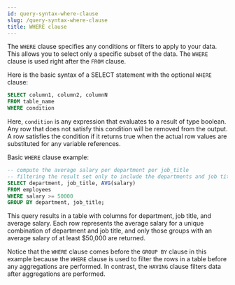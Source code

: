 ```yaml
---
id: query-syntax-where-clause
slug: /query-syntax-where-clause
title: WHERE clause
---
```

<head>
  <link rel="canonical" href="https://docs.risingwave.com/docs/current/query-syntax-where-clause/" />
</head>

The `WHERE` clause specifies any conditions or filters to apply to your data. This allows you to select only a specific subset of the data. The `WHERE` clause is used right after the `FROM` clause.

Here is the basic syntax of a SELECT statement with the optional `WHERE` clause:

```sql
SELECT column1, column2, columnN
FROM table_name
WHERE condition
```

Here, `condition` is any expression that evaluates to a result of type boolean. Any row that does not satisfy this condition will be removed from the output. A row satisfies the condition if it returns true when the actual row values are substituted for any variable references.

Basic `WHERE` clause example:

```sql
-- compute the average salary per department per job_title
-- filtering the result set only to include the departments and job titles with an average salary of at least $50,000
SELECT department, job_title, AVG(salary)
FROM employees
WHERE salary >= 50000
GROUP BY department, job_title;
```

This query results in a table with columns for department, job title, and average salary. Each row represents the average salary for a unique combination of department and job title, and only those groups with an average salary of at least $50,000 are returned.

Notice that the `WHERE` clause comes before the `GROUP BY` clause in this example because the `WHERE` clause is used to filter the rows in a table before any aggregations are performed. In contrast, the `HAVING` clause filters data after aggregations are performed.
